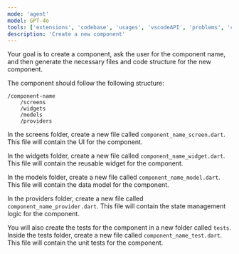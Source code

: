 ```yaml
---
mode: 'agent'
model: GPT-4o
tools: ['extensions', 'codebase', 'usages', 'vscodeAPI', 'problems', 'changes', 'testFailure', 'terminalSelection', 'terminalLastCommand', 'openSimpleBrowser', 'fetch', 'findTestFiles', 'searchResults', 'githubRepo', 'runTests', 'runCommands', 'runTasks', 'editFiles', 'runNotebooks', 'search', 'new', 'dart_format', 'get_widget_tree', 'pub']
description: 'Create a new component'
---
```


Your goal is to create a component, ask the user for the component name, and then generate the necessary files and code structure for the new component.

The component should follow the following structure:

```
/component-name
    /screens
    /widgets
    /models
    /providers
```

In the screens folder, create a new file called `component_name_screen.dart`. This file will contain the UI for the component.

In the widgets folder, create a new file called `component_name_widget.dart`. This file will contain the reusable widget for the component.

In the models folder, create a new file called `component_name_model.dart`. This file will contain the data model for the component.

In the providers folder, create a new file called `component_name_provider.dart`. This file will contain the state management logic for the component.

You will also create the tests for the component in a new folder called `tests`. Inside the tests folder, create a new file called `component_name_test.dart`. This file will contain the unit tests for the component.